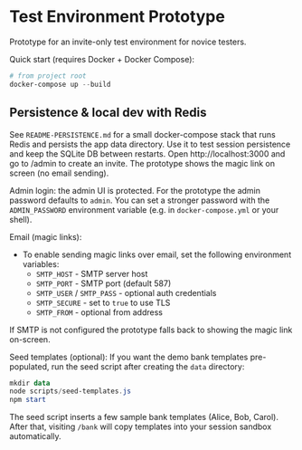 # Test Environment Prototype

Prototype for an invite-only test environment for novice testers.

Quick start (requires Docker + Docker Compose):

```powershell
# from project root
docker-compose up --build
```

## Persistence & local dev with Redis

See `README-PERSISTENCE.md` for a small docker-compose stack that runs Redis and persists the app data directory. Use it to test session persistence and keep the SQLite DB between restarts.
Open http://localhost:3000 and go to /admin to create an invite. The prototype shows the magic link on screen (no email sending).

Admin login: the admin UI is protected. For the prototype the admin password defaults to `admin`.
You can set a stronger password with the `ADMIN_PASSWORD` environment variable (e.g. in `docker-compose.yml` or your shell).

Email (magic links):
- To enable sending magic links over email, set the following environment variables:
	- `SMTP_HOST` - SMTP server host
	- `SMTP_PORT` - SMTP port (default 587)
	- `SMTP_USER` / `SMTP_PASS` - optional auth credentials
	- `SMTP_SECURE` - set to `true` to use TLS
	- `SMTP_FROM` - optional from address

If SMTP is not configured the prototype falls back to showing the magic link on-screen.

Seed templates (optional):
If you want the demo bank templates pre-populated, run the seed script after creating the `data` directory:

```powershell
mkdir data
node scripts/seed-templates.js
npm start
```

The seed script inserts a few sample bank templates (Alice, Bob, Carol). After that, visiting `/bank` will copy templates into your session sandbox automatically.
